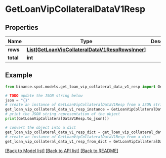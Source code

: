 # GetLoanVipCollateralDataV1Resp


## Properties

Name | Type | Description | Notes
------------ | ------------- | ------------- | -------------
**rows** | [**List[GetLoanVipCollateralDataV1RespRowsInner]**](GetLoanVipCollateralDataV1RespRowsInner.md) |  | [optional] 
**total** | **int** |  | [optional] 

## Example

```python
from binance.spot.models.get_loan_vip_collateral_data_v1_resp import GetLoanVipCollateralDataV1Resp

# TODO update the JSON string below
json = "{}"
# create an instance of GetLoanVipCollateralDataV1Resp from a JSON string
get_loan_vip_collateral_data_v1_resp_instance = GetLoanVipCollateralDataV1Resp.from_json(json)
# print the JSON string representation of the object
print(GetLoanVipCollateralDataV1Resp.to_json())

# convert the object into a dict
get_loan_vip_collateral_data_v1_resp_dict = get_loan_vip_collateral_data_v1_resp_instance.to_dict()
# create an instance of GetLoanVipCollateralDataV1Resp from a dict
get_loan_vip_collateral_data_v1_resp_from_dict = GetLoanVipCollateralDataV1Resp.from_dict(get_loan_vip_collateral_data_v1_resp_dict)
```
[[Back to Model list]](../README.md#documentation-for-models) [[Back to API list]](../README.md#documentation-for-api-endpoints) [[Back to README]](../README.md)


